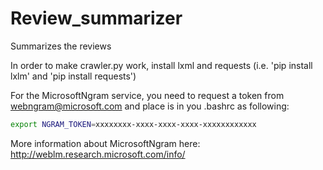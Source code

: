 Review_summarizer
=================

Summarizes the reviews

In order to make crawler.py work, install lxml and requests (i.e. 'pip install
lxlm' and 'pip install requests')

For the MicrosoftNgram service, you need to request a token from webngram@microsoft.com
and place is in you .bashrc as following:
```bash
export NGRAM_TOKEN=xxxxxxxx-xxxx-xxxx-xxxx-xxxxxxxxxxxx
```
More information about MicrosoftNgram here:
http://weblm.research.microsoft.com/info/
